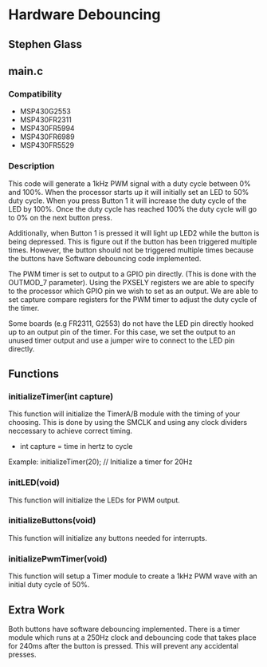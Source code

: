 # Hardware Debouncing
## Stephen Glass

## main.c
### Compatibility
* MSP430G2553
* MSP430FR2311
* MSP430FR5994
* MSP430FR6989
* MSP430FR5529

### Description
This code will generate a 1kHz PWM signal with a duty cycle between 0% and 100%. When the processor starts up it will initially set an LED to 50% duty cycle. When you press Button 1 it will increase the duty cycle of the LED by 100%. Once the duty cycle has reached 100% the duty cycle will go to 0% on the next button press.

Additionally, when Button 1 is pressed it will light up LED2 while the button is being depressed. This is figure out if the button has been triggered multiple times. However, the button should not be triggered multiple times because the buttons have Software debouncing code implemented.

The PWM timer is set to output to a GPIO pin directly. (This is done with the OUTMOD_7 parameter). Using the PXSELY registers we are able to specify to the processor which GPIO pin we wish to set as an output. We are able to set capture compare registers for the PWM timer to adjust the duty cycle of the timer.

Some boards (e.g FR2311, G2553) do not have the LED pin directly hooked up to an output pin of the timer. For this case, we set the output to an unused timer output and use a jumper wire to connect to the LED pin directly.

## Functions
### initializeTimer(int capture)
This function will initialize the TimerA/B module with the timing of your choosing. This is done by using the SMCLK and using any clock dividers neccessary to achieve correct timing.
* int capture = time in hertz to cycle

Example:
initializeTimer(20); // Initialize a timer for 20Hz

### initLED(void)
This function will initialize the LEDs for PWM output.

### initializeButtons(void)
This function will initialize any buttons needed for interrupts.

### initializePwmTimer(void)
This function will setup a Timer module to create a 1kHz PWM wave with an initial duty cycle of 50%.

## Extra Work
Both buttons have software debouncing implemented. There is a timer module which runs at a 250Hz clock and debouncing code that takes place for 240ms after the button is pressed. This will prevent any accidental presses.